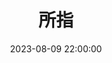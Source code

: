 ---
title: 所指
date: 2023-08-09 22:00:00
permalink: /signified
categories:
- 哲学
- 精神分析
tags:
- 所指
---